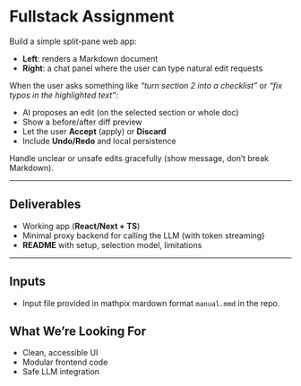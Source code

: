 # Fullstack Assignment

Build a simple split-pane web app:

- **Left**: renders a Markdown document  
- **Right**: a chat panel where the user can type natural edit requests  

When the user asks something like *“turn section 2 into a checklist”* or *“fix typos in the highlighted text”*:  
- AI proposes an edit (on the selected section or whole doc)  
- Show a before/after diff preview  
- Let the user **Accept** (apply) or **Discard**  
- Include **Undo/Redo** and local persistence  

Handle unclear or unsafe edits gracefully (show message, don’t break Markdown).

---

## Deliverables

- Working app (**React/Next + TS**)  
- Minimal proxy backend for calling the LLM (with token streaming)  
- **README** with setup, selection model, limitations  

---

## Inputs

- Input file provided in mathpix mardown format `manual.mmd` in the repo.

## What We’re Looking For

- Clean, accessible UI  
- Modular frontend code  
- Safe LLM integration  
